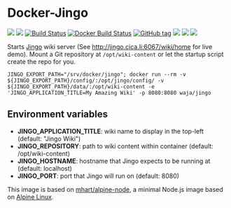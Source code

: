 # Docker-Jingo

[![](https://images.microbadger.com/badges/version/waja/jingo.svg)](https://hub.docker.com/r/waja/jingo/)
[![](https://images.microbadger.com/badges/image/waja/jingo.svg)](https://hub.docker.com/r/waja/jingo/)
[![Build Status](https://travis-ci.org/Cyconet/docker-jingo.svg?branch=development)](https://travis-ci.org/Cyconet/docker-jingo)
[![Docker Build Status](https://img.shields.io/docker/build/waja/jingo.svg)](https://hub.docker.com/r/waja/jingo/)
[![GitHub tag](https://img.shields.io/github/tag/Cyconet/docker-jingo.svg)](https://github.com/Cyconet/docker-jingo/tags)
[![](https://img.shields.io/docker/pulls/waja/jingo.svg)](https://hub.docker.com/r/waja/jingo/)
[![](https://img.shields.io/docker/stars/waja/jingo.svg)](https://hub.docker.com/r/waja/jingo/)
[![](https://img.shields.io/docker/automated/waja/jingo.svg)](https://hub.docker.com/r/waja/jingo/)

Starts [Jingo](https://github.com/claudioc/jingo) wiki server (See http://jingo.cica.li:6067/wiki/home for live demo). Mount a Git repository at ```/opt/wiki-content``` or let the startup script create the repo for you.

```
JINGO_EXPORT_PATH="/srv/docker/jingo"; docker run --rm -v ${JINGO_EXPORT_PATH}/config/:/opt/jingo/config/ -v ${JINGO_EXPORT_PATH}/data/:/opt/wiki-content -e 'JINGO_APPLICATION_TITLE=My Amazing Wiki' -p 8080:8080 waja/jingo
```

## Environment variables

* __JINGO_APPLICATION_TITLE__: wiki name to display in the top-left (default: "Jingo Wiki")
* __JINGO_REPOSITORY__: path to wiki content within container (default: /opt/wiki-content)
* __JINGO_HOSTNAME__: hostname that Jingo expects to be running at (default: localhost)
* __JINGO_PORT__: port that Jingo will run on (default: 8080)

This image is based on [mhart/alpine-node](https://github.com/mhart/alpine-node), a minimal Node.js image based on [Alpine Linux](https://alpinelinux.org/). 
